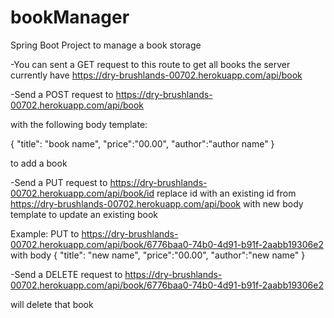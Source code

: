 # bookManager
Spring Boot Project to manage a book storage

-You can sent a GET request to this route to get all books the server currently have
https://dry-brushlands-00702.herokuapp.com/api/book

-Send a POST request to https://dry-brushlands-00702.herokuapp.com/api/book

with the following body template:
 
{
  "title": "book name",
  "price":"00.00",
  "author":"author name"
}

to add a book

-Send a PUT request to https://dry-brushlands-00702.herokuapp.com/api/book/id
  replace id with an existing id from https://dry-brushlands-00702.herokuapp.com/api/book
  with new body template to update an existing book
 
 Example:
 PUT to https://dry-brushlands-00702.herokuapp.com/api/book/6776baa0-74b0-4d91-b91f-2aabb19306e2
 with body
{
  "title": "new name",
  "price":"00.00",
  "author":"new name"
}

-Send a DELETE request to https://dry-brushlands-00702.herokuapp.com/api/book/6776baa0-74b0-4d91-b91f-2aabb19306e2

  will delete that book
